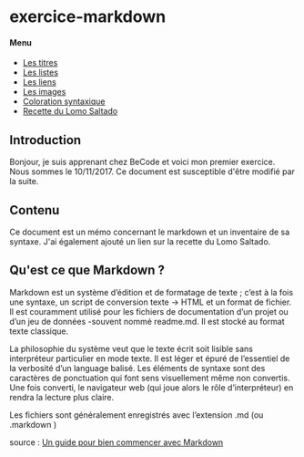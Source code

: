 
# exercice-markdown

#### Menu
* [Les titres](https://github.com/NicolasJamar/exercice-markdown/blob/master/titre.md)
* [Les listes](https://github.com/NicolasJamar/exercice-markdown/blob/master/listes.md)
* [Les liens](https://github.com/NicolasJamar/exercice-markdown/blob/master/liens.md)
* [Les images](https://github.com/NicolasJamar/exercice-markdown/blob/master/images.md)
* [Coloration syntaxique](https://github.com/NicolasJamar/exercice-markdown/blob/master/colorsyntax.md)
* [Recette du Lomo Saltado](https://github.com/NicolasJamar/exercice-markdown/blob/master/lomo.md)

## Introduction

Bonjour, je suis apprenant chez BeCode et voici mon premier exercice. Nous sommes le 10/11/2017.
Ce document est susceptible d'être modifié par la suite. 

## Contenu

Ce document est un mémo concernant le markdown et un inventaire de sa syntaxe.
J'ai également ajouté un lien sur la recette du Lomo Saltado. 

## Qu'est ce que Markdown ?

Markdown est un système d’édition et de formatage de texte ; c’est à la fois une syntaxe, un script de conversion texte → HTML et un format de fichier. Il est couramment utilisé pour les fichiers de documentation d’un projet ou d’un jeu de données -souvent nommé readme.md. Il est stocké au format texte classique.

La philosophie du système veut que le texte écrit soit lisible sans interpréteur particulier en mode texte. Il est léger et épuré de l’essentiel de la verbosité d’un language balisé. Les éléments de syntaxe sont des caractères de ponctuation qui font sens visuellement même non convertis. Une fois converti, le navigateur web (qui joue alors le rôle d’interpréteur) en rendra la lecture plus claire.

Les fichiers sont généralement enregistrés avec l’extension .md (ou .markdown )

source : [Un guide pour bien commencer avec Markdown](https://blog.wax-o.com/2014/04/tutoriel-un-guide-pour-bien-commencer-avec-markdown/)


   


